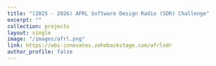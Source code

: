 ```yaml
---
title: "(2025 - 2026) AFRL Software Design Radio (SDR) Challenge"
excerpt: ""
collection: projects
layout: single
image: "/images/afrl.png"
link: https://wbi-innovates.zohobackstage.com/afrlsdr
author_profile: false
---
```


